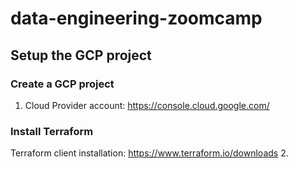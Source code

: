 # data-engineering-zoomcamp

## Setup the GCP project
### Create a GCP project
1. Cloud Provider account: https://console.cloud.google.com/ 
### Install Terraform
Terraform client installation: https://www.terraform.io/downloads
2.

